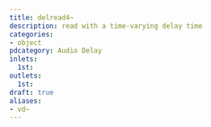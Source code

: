 ```yaml
---
title: delread4~
description: read with a time-varying delay time
categories:
- object
pdcategory: Audio Delay
inlets:
  1st:
outlets:
  1st:
draft: true
aliases:
- vd~
---
```


